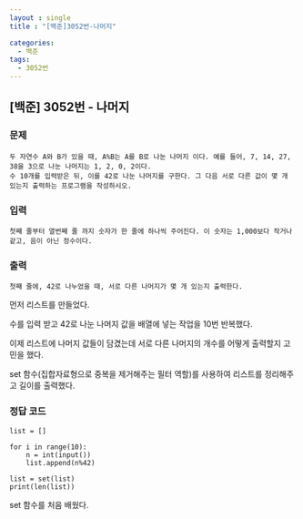 ```yaml
---
layout : single
title : "[백준]3052번-나머지"

categories:
  - 백준
tags:
  - 3052번
---
```

## [백준] 3052번 - 나머지
### 문제
```
두 자연수 A와 B가 있을 때, A%B는 A를 B로 나눈 나머지 이다. 예를 들어, 7, 14, 27, 38을 3으로 나눈 나머지는 1, 2, 0, 2이다. 
수 10개를 입력받은 뒤, 이를 42로 나눈 나머지를 구한다. 그 다음 서로 다른 값이 몇 개 있는지 출력하는 프로그램을 작성하시오.
```
### 입력
```
첫째 줄부터 열번째 줄 까지 숫자가 한 줄에 하나씩 주어진다. 이 숫자는 1,000보다 작거나 같고, 음이 아닌 정수이다.
```
### 출력
```
첫째 줄에, 42로 나누었을 때, 서로 다른 나머지가 몇 개 있는지 출력한다.
```

먼저 리스트를 만들었다.

수를 입력 받고 42로 나눈 나머지 값을 배열에 넣는 작업을 10번 반복했다.

이제 리스트에 나머지 값들이 담겼는데 서로 다른 나머지의 개수를 어떻게 출력할지 고민을 했다.

set 함수(집합자료형으로 중복을 제거해주는 필터 역할)를 사용하여 리스트를 정리해주고 길이를 출력했다. 

### 정답 코드
```
list = []

for i in range(10):
    n = int(input())
    list.append(n%42)

list = set(list)
print(len(list))
```

set 함수를 처음 배웠다.
